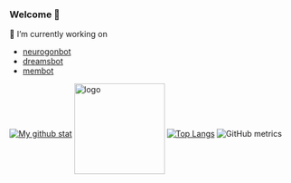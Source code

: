### Welcome 👋

🔭 I’m currently working on 
- [neurogonbot](https://github.com/PPRFNK-Technocrats/demoroom-bot)
- [dreamsbot](https://github.com/PPRFNK-Technocrats/dreams)
- [membot](https://github.com/Viste/memebot)

[![My github stat](https://github-readme-stats-git-masterrstaa-rickstaa.vercel.app/api?username=Viste&count_private=true&include_all_commits=true&show_icons=true&show_icons=true&theme=dark)](https://github.com/Viste)
<img src="https://github-profile-trophy.vercel.app/?username=Viste&theme=flat&column=7" alt="logo" height="160" align="center" style="margin: auto; margin-bottom: 20px;" /> 
[![Top Langs](https://github-readme-stats-git-masterrstaa-rickstaa.vercel.app/api/top-langs/?username=Viste&layout=compact&theme=dark)](https://github.com/Viste)
![GitHub metrics](https://metrics.lecoq.io/Viste)
<!--
**Viste/Viste** is a ✨ _special_ ✨ repository because its `README.md` (this file) appears on your GitHub profile.
